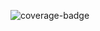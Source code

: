 ![coverage-badge](https://img.shields.io/badge/coverage-92.1%25-brightgreen?cacheSeconds=86400&style=flat)

